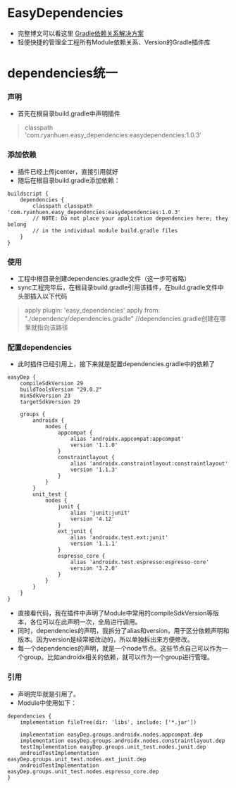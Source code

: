 # EasyDependencies
- 完整博文可以看这里 [Gradle依赖关系解决方案](https://ryanhuen.tech/blog/article/22/)
- 轻便快捷的管理全工程所有Module依赖关系、Version的Gradle插件库

# dependencies统一
### 声明
- 首先在根目录build.gradle中声明插件

> classpath 'com.ryanhuen.easy_dependencies:easydependencies:1.0.3'

### 添加依赖
- 插件已经上传jcenter，直接引用就好
- 随后在根目录build.gradle添加依赖：

```
buildscript {
    dependencies {
        classpath classpath 'com.ryanhuen.easy_dependencies:easydependencies:1.0.3'
        // NOTE: Do not place your application dependencies here; they belong
        // in the individual module build.gradle files
    }
}
```
### 使用
- 工程中根目录创建dependencies.gradle文件（这一步可省略）
- sync工程完毕后，在根目录build.gradle引用该插件，在build.gradle文件中头部插入以下代码

> apply plugin: 'easy_dependencies'
> apply from: "./dependency/dependencies.gradle"  //dependencies.gradle创建在哪里就指向该路径

### 配置dependencies
- 此时插件已经引用上，接下来就是配置dependencies.gradle中的依赖了
```
easyDep {
    compileSdkVersion 29
    buildToolsVersion "29.0.2"
    minSdkVersion 23
    targetSdkVersion 29

    groups {
        androidx {
            nodes {
                appcompat {
                    alias 'androidx.appcompat:appcompat'
                    version '1.1.0'
                }
                constraintlayout {
                    alias 'androidx.constraintlayout:constraintlayout'
                    version '1.1.3'
                }
            }
        }
        unit_test {
            nodes {
                junit {
                    alias 'junit:junit'
                    version '4.12'
                }
                ext_junit {
                    alias 'androidx.test.ext:junit'
                    version '1.1.1'
                }
                espresso_core {
                    alias 'androidx.test.espresso:espresso-core'
                    version '3.2.0'
                }
            }
        }
    }
}
```

- 直接看代码，我在插件中声明了Module中常用的compileSdkVersion等版本，各位可以在此声明一次，全局进行调用。
- 同时，dependencies的声明，我拆分了alias和version，用于区分依赖声明和版本。因为version是经常被改动的，所以单独拆出来方便修改。
- 每一个dependencies的声明，就是一个node节点。这些节点自己可以作为一个group。比如androidx相关的依赖，就可以作为一个group进行管理。

### 引用
- 声明完毕就是引用了。
- Module中使用如下：

```
dependencies {
    implementation fileTree(dir: 'libs', include: ['*.jar'])

    implementation easyDep.groups.androidx.nodes.appcompat.dep
    implementation easyDep.groups.androidx.nodes.constraintlayout.dep
    testImplementation easyDep.groups.unit_test.nodes.junit.dep
    androidTestImplementation easyDep.groups.unit_test.nodes.ext_junit.dep
    androidTestImplementation easyDep.groups.unit_test.nodes.espresso_core.dep
}
```
